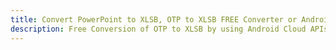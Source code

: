 ---title: Convert PowerPoint to XLSB, OTP to XLSB FREE Converter or Android SDKdescription: Free Conversion of OTP to XLSB by using Android Cloud APIs & SDKs. Also Create, Edit & Render Microsoft Word & OpenOffice documents in the Cloud.---